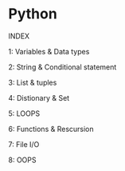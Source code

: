 # Python
INDEX

1: Variables & Data types

2: String & Conditional statement

3: List & tuples

4: Distionary & Set

5: LOOPS

6: Functions & Rescursion

7: File I/O

8: OOPS
